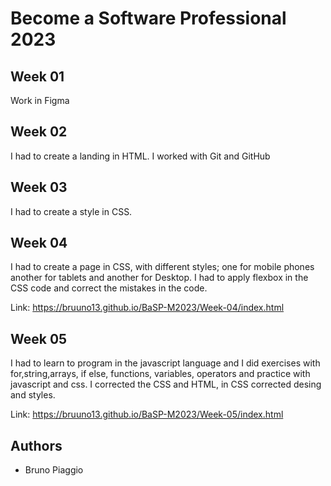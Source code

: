 # Become a Software Professional 2023

## Week 01
Work in Figma

## Week 02
I had to create a landing in HTML. I worked with Git
and GitHub

## Week 03
I had to create a style in CSS.

## Week 04
I had to create a page in CSS, with different styles; one for mobile phones another for tablets and another for Desktop.
I had to apply flexbox in the CSS code and correct the mistakes in the code.

Link:
https://bruuno13.github.io/BaSP-M2023/Week-04/index.html

## Week 05
I had to learn to program in the javascript language and I did exercises with for,string,arrays, if else, functions, variables, operators and practice with javascript and css.
I corrected the CSS and HTML, in CSS corrected desing and styles.

Link:
https://bruuno13.github.io/BaSP-M2023/Week-05/index.html


## Authors
- Bruno Piaggio